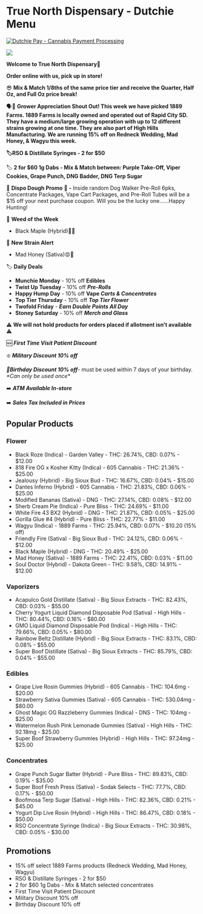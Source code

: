 # True North Dispensary - Dutchie Menu

[![Dutchie Pay - Cannabis Payment Processing](https://images.dutchie.com/def6ffcd9ca63c76f1443f94bc902b45?ar=3%3A1&auto=format%2Ccompress&fit=fill&fill=solid&fillColor=%23fff&ixlib=react-9.8.1&cs=srgb&crop=edges&w=8192)](https://dutchie.com/pay/signup?cname=true-north?variant=embedded-menu)

![](https://images.dutchie.com/7b03d15efd946fc5e144f63820f45b28?auto=format%2Ccompress&cs=srgb&fit=fill&fill=solid&fillColor=%23fff&crop=edges&ar=3%3A1&ixlib=react-9.8.1&w=8192)

**Welcome to True North Dispensary🌠**

**Order online with us, pick up in store!**

😎 **Mix & Match 1/8ths of the same price tier and receive the Quarter, Half Oz, and Full Oz price break!**

🗣📢 **Grower Appreciation Shout Out! This week we have picked 1889 Farms. 1889 Farms is locally owned and operated out of Rapid City SD. They have a medium/large growing operation with up to 12 different strains growing at one time. They are also part of High Hills Manufacturing. We are running 15% off on Redneck Wedding, Mad Honey, & Wagyu this week.**

**🏷️RSO & Distillate Syringes - 2 for $50**

🏷️ **2 for $60 1g Dabs - Mix & Match between: Purple Take-Off, Viper Cookies, Grape Punch, DNG Badder, DNG Terp Sugar**

💸 **Dispo Dough Promo** 💸 **-** Inside random Dog Walker Pre-Roll 6pks, Concentrate Packages, Vape Cart Packages, and Pre-Roll Tubes will be a $15 off your next purchase coupon. Will you be the lucky one......Happy Hunting!

🍃 **Weed of the Week**

- Black Maple (Hybrid)🖤🍁

🚨 **New Strain Alert**

- Mad Honey (Sativa)😡🍯

🏷️ **Daily Deals**

- **Munchie Monday** \- 10% off **Edibles**
- **Twist Up Tuesday** \- 10% off **_Pre-Rolls_**
- **Happy Hump Day** \- 10% off **Vape _Carts & Concentrates_**
- **Top Tier Thursday** \- 10% off **_Top Tier Flower_**
- **Twofold Friday** \- **_Earn Double Points All Day_**
- **Stoney Saturday** \- 10% off **_Merch and Glass_**

⚠️ **We will not hold products for orders placed if allotment isn't available** ⚠️

🆕 **_First Time Visit Patient Discount_**

❇️ **_Military Discount 10% off_**

**_🎉Birthday Discount 10% off_**\- must be used within 7 days of your birthday. _\*Can only be used once\*_

➡️ **_ATM Available In-store_**

➡️ **_Sales Tax Included in Prices_**

## Popular Products

### Flower
- Black Roze (Indica) - Garden Valley - THC: 26.74%, CBD: 0.07% - $12.00
- 818 Fire OG x Kosher Kitty (Indica) - 605 Cannabis - THC: 21.36% - $25.00
- Jealousy (Hybrid) - Big Sioux Bud - THC: 16.67%, CBD: 0.04% - $15.00
- Dantes Inferno (Hybrid) - 605 Cannabis - THC: 21.83%, CBD: 0.06% - $25.00
- Modified Bananas (Sativa) - DNG - THC: 27.14%, CBD: 0.08% - $12.00
- Sherb Cream Pie (Indica) - Pure Bliss - THC: 24.69% - $11.00
- White Fire 43 BX2 (Hybrid) - DNG - THC: 21.87%, CBD: 0.05% - $25.00
- Gorilla Glue #4 (Hybrid) - Pure Bliss - THC: 22.77% - $11.00
- Wagyu (Indica) - 1889 Farms - THC: 25.94%, CBD: 0.07% - $10.20 (15% off)
- Friendly Fire (Sativa) - Big Sioux Bud - THC: 24.12%, CBD: 0.06% - $12.00
- Black Maple (Hybrid) - DNG - THC: 20.49% - $25.00
- Mad Honey (Sativa) - 1889 Farms - THC: 22.41%, CBD: 0.03% - $11.00
- Soul Doctor (Hybrid) - Dakota Green - THC: 9.58%, CBD: 14.91% - $12.00

### Vaporizers
- Acapulco Gold Distillate (Sativa) - Big Sioux Extracts - THC: 82.43%, CBD: 0.03% - $55.00
- Cherry Yogurt Liquid Diamond Disposable Pod (Sativa) - High Hills - THC: 80.44%, CBD: 0.16% - $80.00
- GMO Liquid Diamond Disposable Pod (Indica) - High Hills - THC: 79.66%, CBD: 0.05% - $80.00
- Rainbow Beltz Distillate (Hybrid) - Big Sioux Extracts - THC: 83.1%, CBD: 0.08% - $55.00
- Super Boof Distillate (Sativa) - Big Sioux Extracts - THC: 85.79%, CBD: 0.04% - $55.00

### Edibles
- Grape Live Rosin Gummies (Hybrid) - 605 Cannabis - THC: 104.6mg - $20.00
- Strawberry Sativa Gummies (Sativa) - 605 Cannabis - THC: 530.04mg - $80.00
- Ghost Magic OG Razzleberry Gummies (Indica) - DNS - THC: 104mg - $25.00
- Watermelon Rush Pink Lemonade Gummies (Sativa) - High Hills - THC: 92.18mg - $25.00
- Super Boof Strawberry Gummies (Hybrid) - High Hills - THC: 97.24mg - $25.00

### Concentrates
- Grape Punch Sugar Batter (Hybrid) - Pure Bliss - THC: 89.83%, CBD: 0.19% - $35.00
- Super Boof Fresh Press (Sativa) - Sodak Selects - THC: 77.7%, CBD: 0.17% - $50.00
- Boofmosa Terp Sugar (Sativa) - High Hills - THC: 82.36%, CBD: 0.21% - $45.00
- Yogurt Dip Live Rosin (Hybrid) - High Hills - THC: 86.47%, CBD: 0.18% - $50.00
- RSO Concentrate Syringe (Indica) - Big Sioux Extracts - THC: 30.98%, CBD: 0.05% - $30.00

## Promotions
- 15% off select 1889 Farms products (Redneck Wedding, Mad Honey, Wagyu)
- RSO & Distillate Syringes - 2 for $50
- 2 for $60 1g Dabs - Mix & Match selected concentrates
- First Time Visit Patient Discount
- Military Discount 10% off
- Birthday Discount 10% off